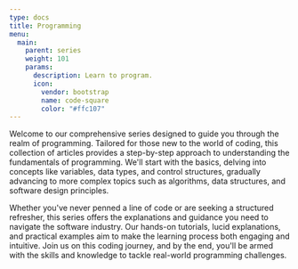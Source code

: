 ```yaml
---
type: docs
title: Programming
menu:
  main:
    parent: series
    weight: 101
    params:
      description: Learn to program.
      icon:
        vendor: bootstrap
        name: code-square
        color: "#ffc107"
---
```


Welcome to our comprehensive series designed to guide you through the realm of programming. Tailored for those new to the world of coding, this collection of articles provides a step-by-step approach to understanding the fundamentals of programming. We'll start with the basics, delving into concepts like variables, data types, and control structures, gradually advancing to more complex topics such as algorithms, data structures, and software design principles.

Whether you've never penned a line of code or are seeking a structured refresher, this series offers the explanations and guidance you need to navigate the software industry. Our hands-on tutorials, lucid explanations, and practical examples aim to make the learning process both engaging and intuitive. Join us on this coding journey, and by the end, you'll be armed with the skills and knowledge to tackle real-world programming challenges.
